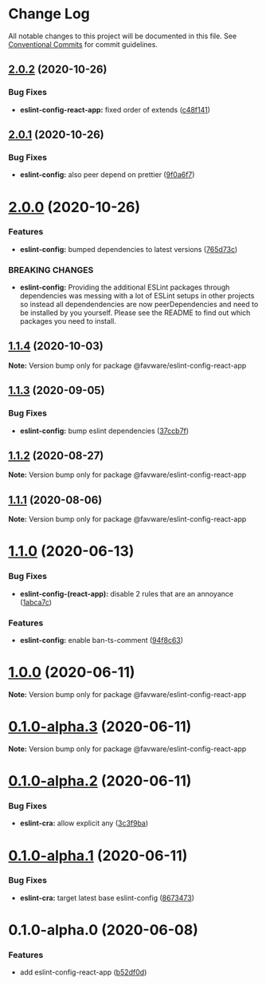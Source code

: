 # Change Log

All notable changes to this project will be documented in this file.
See [Conventional Commits](https://conventionalcommits.org) for commit guidelines.

## [2.0.2](https://github.com/favware/node-packages/compare/@favware/eslint-config-react-app@2.0.1...@favware/eslint-config-react-app@2.0.2) (2020-10-26)


### Bug Fixes

* **eslint-config-react-app:** fixed order of extends ([c48f141](https://github.com/favware/node-packages/commit/c48f1417d4df4f74a2fbd27b172403dda58f2c82))





## [2.0.1](https://github.com/favware/node-packages/compare/@favware/eslint-config-react-app@2.0.0...@favware/eslint-config-react-app@2.0.1) (2020-10-26)


### Bug Fixes

* **eslint-config:** also peer depend on prettier ([9f0a6f7](https://github.com/favware/node-packages/commit/9f0a6f70ed1232e0cbc710464b2e46bac9b2ed44))





# [2.0.0](https://github.com/favware/node-packages/compare/@favware/eslint-config-react-app@1.1.4...@favware/eslint-config-react-app@2.0.0) (2020-10-26)


### Features

* **eslint-config:** bumped dependencies to latest versions ([765d73c](https://github.com/favware/node-packages/commit/765d73c0f2de3a74bcbb629eaf128f0470fffb01))


### BREAKING CHANGES

* **eslint-config:** Providing the additional ESLint packages through dependencies was messing with a
lot of ESLint setups in other projects so instead all dependendencies are now peerDependencies and
need to be installed by you yourself. Please see the README to find out which packages you need to
install.





## [1.1.4](https://github.com/favware/node-packages/compare/@favware/eslint-config-react-app@1.1.3...@favware/eslint-config-react-app@1.1.4) (2020-10-03)

**Note:** Version bump only for package @favware/eslint-config-react-app

## [1.1.3](https://github.com/favware/node-packages/compare/@favware/eslint-config-react-app@1.1.2...@favware/eslint-config-react-app@1.1.3) (2020-09-05)

### Bug Fixes

- **eslint-config:** bump eslint dependencies ([37ccb7f](https://github.com/favware/node-packages/commit/37ccb7fc0c266d15df982d20d5960a9e3a07f456))

## [1.1.2](https://github.com/favware/node-packages/compare/@favware/eslint-config-react-app@1.1.1...@favware/eslint-config-react-app@1.1.2) (2020-08-27)

**Note:** Version bump only for package @favware/eslint-config-react-app

## [1.1.1](https://github.com/favware/node-packages/compare/@favware/eslint-config-react-app@1.1.0...@favware/eslint-config-react-app@1.1.1) (2020-08-06)

**Note:** Version bump only for package @favware/eslint-config-react-app

# [1.1.0](https://github.com/favware/node-packages/compare/@favware/eslint-config-react-app@1.0.0...@favware/eslint-config-react-app@1.1.0) (2020-06-13)

### Bug Fixes

- **eslint-config-(react-app):** disable 2 rules that are an annoyance ([1abca7c](https://github.com/favware/node-packages/commit/1abca7c3ae4bc37d44a19eb3cadf44898b65fa73))

### Features

- **eslint-config:** enable ban-ts-comment ([94f8c63](https://github.com/favware/node-packages/commit/94f8c6304193756d3140e8d0cda78bbd9f9e5287))

# [1.0.0](https://github.com/favware/node-packages/compare/@favware/eslint-config-react-app@0.1.0-alpha.3...@favware/eslint-config-react-app@1.0.0) (2020-06-11)

**Note:** Version bump only for package @favware/eslint-config-react-app

# [0.1.0-alpha.3](https://github.com/favware/node-packages/compare/@favware/eslint-config-react-app@0.1.0-alpha.2...@favware/eslint-config-react-app@0.1.0-alpha.3) (2020-06-11)

**Note:** Version bump only for package @favware/eslint-config-react-app

# [0.1.0-alpha.2](https://github.com/favware/node-packages/compare/@favware/eslint-config-react-app@0.1.0-alpha.1...@favware/eslint-config-react-app@0.1.0-alpha.2) (2020-06-11)

### Bug Fixes

- **eslint-cra:** allow explicit any ([3c3f9ba](https://github.com/favware/node-packages/commit/3c3f9ba846873a8a4a03f2353a633b798752d10a))

# [0.1.0-alpha.1](https://github.com/favware/node-packages/compare/@favware/eslint-config-react-app@0.1.0-alpha.0...@favware/eslint-config-react-app@0.1.0-alpha.1) (2020-06-11)

### Bug Fixes

- **eslint-cra:** target latest base eslint-config ([8673473](https://github.com/favware/node-packages/commit/86734737bb5f12f71d15d3a9a01f06688a729062))

# 0.1.0-alpha.0 (2020-06-08)

### Features

- add eslint-config-react-app ([b52df0d](https://github.com/favware/node-packages/commit/b52df0d03f9de534b382d9295d1b301bc60d261c))
